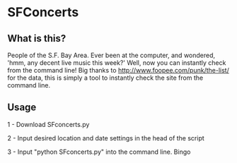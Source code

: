 # SFConcerts

## What is this?
People of the S.F. Bay Area. Ever been at the computer, and wondered, 'hmm, any decent live music this week?' Well, now you can instantly check from the command line!  Big thanks to http://www.foopee.com/punk/the-list/ for the data, this is simply a tool to instantly check the site from the command line.

## Usage
1 - Download SFconcerts.py

2 - Input desired location and date settings in the head of the script

3 - Input "python SFconcerts.py" into the command line. Bingo
